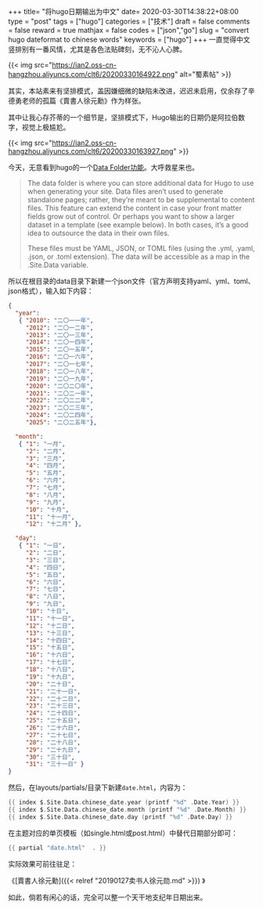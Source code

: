 +++
title= "将hugo日期输出为中文"
date= 2020-03-30T14:38:22+08:00
type = "post"
tags = ["hugo"]
categories = ["技术"]
draft = false
comments = false
reward = true
mathjax = false
codes = ["json","go"]
slug = "convert hugo dateformat to chinese words"
keywords = ["hugo"]
+++
一直觉得中文竖排别有一番风情，尤其是各色法贴碑刻，无不沁人心脾。

{{< img src="https://ian2.oss-cn-hangzhou.aliyuncs.com/clt6/20200330164922.png" alt="蜀素帖" >}}

其实，本站素来有坚排模式，盖因嫌细微的缺陷未改进，迟迟未启用，仅余存了辛德勇老师的孤篇《賣書人徐元勳》作为样张。

其中让我心存芥蒂的一个细节是，坚排模式下，Hugo输出的日期仍是阿拉伯数字，视觉上极尴尬。

<!--more-->

{{< img src="https://ian2.oss-cn-hangzhou.aliyuncs.com/clt6/20200330163927.png" >}}

今天，无意看到hugo的一个[Data Folder功能](https://gohugo.io/templates/data-templates/#the-data-folder)。大呼救星来也。

>The data folder is where you can store additional data for Hugo to use when generating your site. Data files aren’t used to generate standalone pages; rather, they’re meant to be supplemental to content files. This feature can extend the content in case your front matter fields grow out of control. Or perhaps you want to show a larger dataset in a template (see example below). In both cases, it’s a good idea to outsource the data in their own files.
>
>These files must be YAML, JSON, or TOML files (using the .yml, .yaml, .json, or .toml extension). The data will be accessible as a map in the .Site.Data variable.

所以在根目录的data目录下新建一个json文件（官方声明支持yaml、yml、toml、json格式），输入如下内容：
```json
{
  "year":
   { "2010": "二〇一一年",
     "2012": "二〇一二年",
     "2013": "二〇一三年",
     "2014": "二〇一四年",
     "2015": "二〇一五年",
     "2016": "二〇一六年",
     "2017": "二〇一七年",
     "2018": "二〇一八年",
     "2019": "二〇一九年",
     "2020": "二〇二〇年",
     "2021": "二〇二一年",
     "2022": "二〇二二年",
     "2023": "二〇二三年",
     "2024": "二〇二四年",
     "2025": "二〇二五年"},

  "month":
   { "1": "一月",
     "2": "二月",
     "3": "三月",
     "4": "四月",
     "5": "五月",
     "6": "六月",
     "7": "七月",
     "8": "八月",
     "9": "九月",
     "10": "十月",
     "11": "十一月",
     "12": "十二月" },

  "day":
   { "1": "一日",
     "2": "二日",
     "3": "三日",
     "4": "四日",
     "5": "五日",
     "6": "六日",
     "7": "七日",
     "8": "八日",
     "9": "九日",
     "10": "十日",
     "11": "十一日",
     "12": "十二日",
     "13": "十三日",
     "14": "十四日",
     "15": "十五日",
     "16": "十六日",
     "17": "十七日",
     "18": "十八日",
     "19": "十九日",
     "20": "二十日",
     "21": "二十一日",
     "22": "二十二日",
     "23": "二十三日",
     "24": "二十四日",
     "25": "二十五日",
     "26": "二十六日",
     "27": "二十七日",
     "28": "二十八日",
     "29": "二十九日",
     "30": "三十日",
     "31": "三十一日" }
}
```
然后，在layouts/partials/目录下新建`date.html`，内容为：

```go
{{ index $.Site.Data.chinese_date.year (printf "%d" .Date.Year) }}
{{ index $.Site.Data.chinese_date.month (printf "%d" .Date.Month) }}
{{ index $.Site.Data.chinese_date.day (printf "%d" .Date.Day) }}
```

在主题对应的单页模板（如single.html或post.html）中替代日期部分即可：

```go
{{ partial "date.html"  . }}
```

实际效果可前往驻足：

《[賣書人徐元勳]({{< relref "20190127卖书人徐元勋.md" >}}) 》

如此，倘若有闲心的话，完全可以整一个天干地支纪年日期出来。
